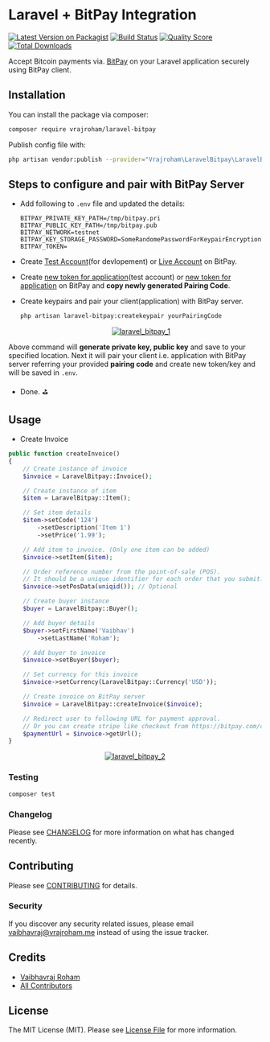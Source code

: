 # Laravel + BitPay Integration

[![Latest Version on Packagist](https://img.shields.io/packagist/v/spatie/:package_name.svg?style=flat-square)](https://packagist.org/packages/vrajroham/laravel-bitpay)
[![Build Status](https://travis-ci.org/vrajroham/laravel-bitpay.svg?branch=master)](https://travis-ci.org/vrajroham/laravel-bitpay)
[![Quality Score](https://img.shields.io/scrutinizer/g/spatie/:package_name.svg?style=flat-square)](https://scrutinizer-ci.com/g/vrajroham/laravel-bitpay)
[![Total Downloads](https://img.shields.io/packagist/dt/spatie/:package_name.svg?style=flat-square)](https://packagist.org/packages/vrajroham/laravel-bitpay)

Accept Bitcoin payments via. [BitPay](https://bitpay.com) on your Laravel application securely using BitPay client.

## Installation

You can install the package via composer:

```bash
composer require vrajroham/laravel-bitpay
```
Publish config file with:

```bash
php artisan vendor:publish --provider="Vrajroham\LaravelBitpay\LaravelBitpayServiceProvider"
```
## Steps to configure and pair with BitPay Server

- Add following to `.env` file and updated the details:

    ```env
    BITPAY_PRIVATE_KEY_PATH=/tmp/bitpay.pri
    BITPAY_PUBLIC_KEY_PATH=/tmp/bitpay.pub
    BITPAY_NETWORK=testnet
    BITPAY_KEY_STORAGE_PASSWORD=SomeRandomePasswordForKeypairEncryption
    BITPAY_TOKEN=
    ``` 

- Create [Test Account](http://test.bitpay.com/)(for devlopement) or [Live Account](http://bitpay.com/) on BitPay.

- Create [new token for application](https://test.bitpay.com/dashboard/merchant/api-tokens)(test account) or [new token for application](https://bitpay.com/dashboard/merchant/api-tokens) on BitPay and **copy newly generated Pairing Code**.

- Create keypairs and pair your client(application) with BitPay server.

    ```bash
    php artisan laravel-bitpay:createkeypair yourPairingCode
    ```
    <p align="center"><a href="https://preview.ibb.co/hf5tay/laravel_bitpay_1.png"><img src="https://preview.ibb.co/hf5tay/laravel_bitpay_1.png" alt="laravel_bitpay_1" border="0"></a></p>
Above command will **generate private key, public key** and save to your specified location. Next it will pair your client i.e. application with BitPay server referring your provided **pairing code** and create new token/key and will be saved in `.env`.

- Done. :golf:

## Usage

- Create Invoice

``` php
public function createInvoice()
{
    // Create instance of invoice
    $invoice = LaravelBitpay::Invoice();

    // Create instance of item
    $item = LaravelBitpay::Item();

    // Set item details
    $item->setCode('124')
        ->setDescription('Item 1')
        ->setPrice('1.99');

    // Add item to invoice. (Only one item can be added)
    $invoice->setItem($item);

    // Order reference number from the point-of-sale (POS). 
    // It should be a unique identifier for each order that you submit. 
    $invoice->setPosData(uniqid()); // Optional

    // Create buyer instance
    $buyer = LaravelBitpay::Buyer();

    // Add buyer details
    $buyer->setFirstName('Vaibhav')
        ->setLastName('Roham');

    // Add buyer to invoice
    $invoice->setBuyer($buyer);

    // Set currency for this invoice
    $invoice->setCurrency(LaravelBitpay::Currency('USD'));

    // Create invoice on BitPay server
    $invoice = LaravelBitpay::createInvoice($invoice);

    // Redirect user to following URL for payment approval. 
    // Or you can create stripe like checkout from https://bitpay.com/create-checkout
    $paymentUrl = $invoice->getUrl();
}
```

 <p align="center"><a href="https://preview.ibb.co/jxMzFy/laravel_bitpay_2.png"><img src="https://image.ibb.co/jxMzFy/laravel_bitpay_2.png" alt="laravel_bitpay_2" border="0"></a></p>

### Testing

``` bash
composer test
```

### Changelog

Please see [CHANGELOG](CHANGELOG.md) for more information on what has changed recently.

## Contributing

Please see [CONTRIBUTING](CONTRIBUTING.md) for details.

### Security

If you discover any security related issues, please email vaibhavraj@vrajroham.me instead of using the issue tracker.

## Credits

- [Vaibhavraj Roham](https://github.com/vrajroham)
- [All Contributors](../../contributors)

## License

The MIT License (MIT). Please see [License File](LICENSE.md) for more information.
